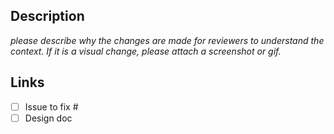 ## Description

_please describe why the changes are made for reviewers to understand the context. If it is a visual change, please attach a screenshot or gif._

## Links

- [ ] Issue to fix #
- [ ] Design doc
